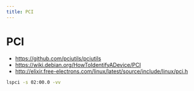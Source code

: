 ```yaml
---
title: PCI
---
```


# PCI

- https://github.com/pciutils/pciutils
- https://wiki.debian.org/HowToIdentifyADevice/PCI
- http://elixir.free-electrons.com/linux/latest/source/include/linux/pci.h

```bash
lspci -s 02:00.0 -vv
```
